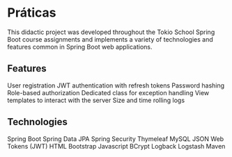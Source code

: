 # Práticas

This didactic project was developed throughout the Tokio School Spring Boot course assignments and implements a variety of technologies and features common in Spring Boot web applications.

## Features
User registration 
JWT authentication with refresh tokens
Password hashing
Role-based authorization
Dedicated class for exception handling
View templates to interact with the server
Size and time rolling logs 

## Technologies
Spring Boot
Spring Data JPA
Spring Security
Thymeleaf
MySQL
JSON Web Tokens (JWT)
HTML
Bootstrap
Javascript
BCrypt
Logback
Logstash
Maven
